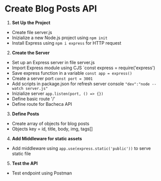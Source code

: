 # Create Blog Posts API

1. **Set Up the Project**
  - Create file server.js
  - Inizialize a new Node.js project using `npm init`
  - Install Express using `npm i express` for HTTP request


2. **Create the Server**
  - Set up an Express server in file server.js
  - Import Express module using CJS `const express = require('express')
  - Save express function in a variable `const app = express()`
  - Create a server port `const port = 3001`
  - Add scripts in package.json for refresh server console `"dev":"node --watch server.js"`
  - Inizialize server `app.listen(port, () => {})`
  - Define basic route '/'
  - Define route for Bacheca API

3. **Define Posts**
  - Create array of objects for blog posts
  - Objects key = id, title, body, img, tags[]

4. **Add Middleware for static assets**
  - Add middleware using `app.use(express.static('public'))` to serve static file

5. **Test the API**
  - Test endpoint using Postman
